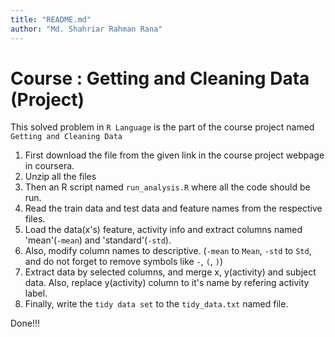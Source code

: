 ```yaml
---
title: "README.md"
author: "Md. Shahriar Rahman Rana"
---
```


Course : Getting and Cleaning Data (Project)
=============================================

This solved problem in ``R Language`` is the part of the course project named ``Getting and Cleaning Data`` 

1. First download the file from the given link in the course project webpage in coursera.
2. Unzip all the files
3. Then an R script named ``run_analysis.R`` where all the code should be run.
4. Read the train data and test data and feature names from the respective files.
5. Load the data(x's) feature, activity info and extract columns named 'mean'(`-mean`) and 'standard'(`-std`).
6. Also, modify column names to descriptive. (`-mean` to `Mean`, `-std` to `Std`, and do not forget to remove symbols like `-`, `(`, `)`)
7. Extract data by selected columns, and merge x, y(activity) and subject data.
   Also, replace y(activity) column to it's name by refering activity label.
8. Finally, write the ``tidy data set`` to the ``tidy_data.txt`` named file.

Done!!!
